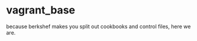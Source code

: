 vagrant_base
============

because berkshef makes you split out cookbooks and control files, here we are.
